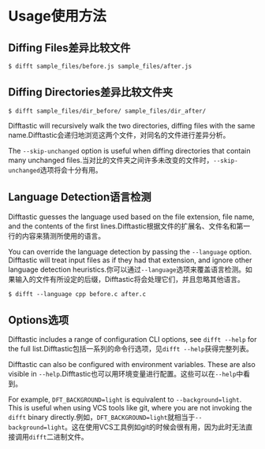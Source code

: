 # Usage使用方法

## Diffing Files差异比较文件

```
$ difft sample_files/before.js sample_files/after.js
```

## Diffing Directories差异比较文件夹

```
$ difft sample_files/dir_before/ sample_files/dir_after/
```

Difftastic will recursively walk the two directories, diffing files
with the same name.Difftastic会递归地浏览这两个文件，对同名的文件进行差异分析。

The `--skip-unchanged` option is useful when diffing directories that
contain many unchanged files.当对比的文件夹之间许多未改变的文件时，`--skip-unchanged`选项将会十分有用。

## Language Detection语言检测

Difftastic guesses the language used based on the file extension, file
name, and the contents of the first lines.Difftastic根据文件的扩展名、文件名和第一行的内容来猜测所使用的语言。

You can override the language detection by passing the `--language`
option. Difftastic will treat input files as if they had that
extension, and ignore other language detection heuristics.你可以通过`--language`选项来覆盖语言检测。如果输入的文件有所设定的后缀，Difftastic将会处理它们，并且忽略其他语言。


```
$ difft --language cpp before.c after.c
```

## Options选项

Difftastic includes a range of configuration CLI options, see `difft --help` for the full list.Difftastic包括一系列的命令行选项，见`difft --help`获得完整列表。

Difftastic can also be configured with environment variables. These
are also visible in `--help`.Difftastic也可以用环境变量进行配置。这些可以在`--help`中看到。

For example, `DFT_BACKGROUND=light` is equivalent to
`--background=light`. This is useful when using VCS tools like git,
where you are not invoking the `difft` binary directly.例如，`DFT_BACKGROUND=light`就相当于`--background=light`。这在使用VCS工具例如git的时候会很有用，因为此时无法直接调用`difft`二进制文件。
